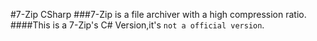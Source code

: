 #7-Zip CSharp
###7-Zip is a file archiver with a high compression ratio.
####This is a 7-Zip's C# Version,it's ```not a official version```.
